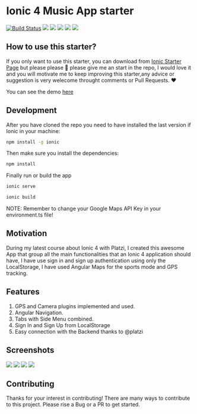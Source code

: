 # Ionic 4 Music App starter

[![Build Status](https://travis-ci.org/seagomezar/Ionic4-Music-Starter.svg?branch=master)](https://travis-ci.org/seagomezar/Ionic4-Music-Starter)
![](https://img.shields.io/github/stars/seagomezar/Ionic4-Music-Starter)
![](https://img.shields.io/github/forks/seagomezar/Ionic4-Music-Starter)
![](https://img.shields.io/github/tag/seagomezar/Ionic4-Music-Starter)
![](https://img.shields.io/github/release/seagomezar/Ionic4-Music-Starter)
![](https://img.shields.io/github/issues/seagomezar/Ionic4-Music-Starter)

## How to use this starter?

If you only want to use this starter, you can download from [Ionic Starter Page](https://market.ionicframework.com/starters/ionic4-music-starter) but please please 🙏 please give me an start in the repo, I would love it and you will motivate me to keep improving this starter,any advice or suggestion is very welecome throught comments or Pull Requests. ❤️

You can see the demo [here](https://seagomezar.github.io/Ionic4-Music-Starter/)

## Development

After you have cloned the repo you need to have installed the last version if Ionic in your machine:

```sh
npm install -g ionic
```

Then make sure you install the dependencies:

```sh
npm install
```

Finally run or build the app

```sh
ionic serve
```

```sh
ionic build
```

NOTE: Remember to change your Google Maps API Key in your environment.ts file!

## Motivation

During my latest course about Ionic 4 with Platzi, I created this awesome App that group all the main functionalities that an Ionic 4 application should have, I have use sign in and sign up authentication using only the LocalStorage, I have used Angular Maps for the sports mode and GPS tracking.

## Features

1. GPS and Camera plugins implemented and used.
2. Angular Navigation.
3. Tabs with Side Menu combined.
4. Sign In and Sign Up from LocalStorage
5. Easy connection with the Backend thanks to @platzi

## Screenshots

![](https://s3.amazonaws.com/ionic-marketplace/ionic4-music-starter/screenshot_1.png)
![](https://s3.amazonaws.com/ionic-marketplace/ionic4-music-starter/screenshot_2.png)
![](https://s3.amazonaws.com/ionic-marketplace/ionic4-music-starter/screenshot_3.png)
![](https://s3.amazonaws.com/ionic-marketplace/ionic4-music-starter/screenshot_4.png)

## Contributing

Thanks for your interest in contributing! There are many ways to contribute to this project.
Please rise a Bug or a PR to get started.
